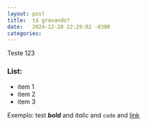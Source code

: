 ```yaml
---
layout: post
title:  tá gravando?
date:   2024-12-20 22:29:02 -0300
categories: 
---
```

Teste 123

### List:

- item 1
- item 2
- item 3

Exemplo: test ***bold*** and *italic* and `code` and [link](https://www.google.com)
